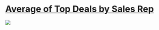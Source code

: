 # [Average of Top Deals by Sales Rep](https://public.tableau.com/app/profile/jiakun.zheng/viz/LOD7-AverageofTopDealsbySalesRep/Dashboard)

<div class='tableauPlaceholder' id='viz1660587248349' style='position: relative'><noscript><a href='#'><img alt=' '
                src='https:&#47;&#47;public.tableau.com&#47;static&#47;images&#47;LO&#47;LOD7-AverageofTopDealsbySalesRep&#47;Dashboard&#47;1_rss.png'
                style='border: none' /></a></noscript></div>
